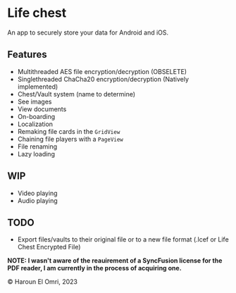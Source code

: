 # Life chest

An app to securely store your data for Android and iOS.

## Features

- Multithreaded AES file encryption/decryption (OBSELETE)
- Singlethreaded ChaCha20 encryption/decryption (Natively implemented)
- Chest/Vault system (name to determine)
- See images
- View documents
- On-boarding
- Localization
- Remaking file cards in the ``GridView``
- Chaining file players with a ``PageView``
- File renaming
- Lazy loading

## WIP

- Video playing
- Audio playing

## TODO

- Export files/vaults to their original file or to a new file format (.lcef or Life Chest Encrypted
  File)
  
**NOTE: I wasn't aware of the reauirement of a SyncFusion license for the PDF reader, I am currently in the process of acquiring one.**
  
:copyright: Haroun El Omri, 2023
